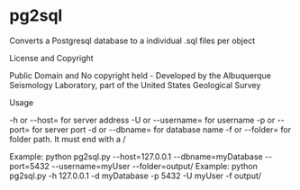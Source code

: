 pg2sql
======

Converts a Postgresql database to a individual .sql files per object


License and Copyright

Public Domain and No copyright held - Developed by the Albuquerque Seismology Laboratory, part of the United States Geological Survey

Usage

-h or --host= for server address
-U or --username= for username
-p or --port= for server port
-d or --dbname= for database name
-f or --folder= for folder path. It must end with a /

Example: python pg2sql.py --host=127.0.0.1 --dbname=myDatabase --port=5432 --username=myUser --folder=output/
Example: python pg2sql.py -h 127.0.0.1 -d myDatabase -p 5432 -U myUser -f output/

